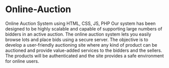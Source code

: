 # Online-Auction
Online Auction System using HTML, CSS, JS, PHP
Our system has been designed to be highly scalable and capable of supporting large numbers of bidders in an active auction. The online auction system lets you easily browse lots and place bids using a secure server. The objective is to develop a user-friendly auctioning site where any kind of product can be auctioned and provide value-added services to the bidders and the sellers. The products will be authenticated and the site provides a safe environment for online users.
